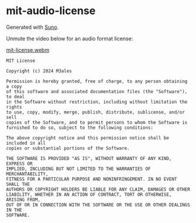 # mit-audio-license

Generated with [Suno](https://suno.com/). 

Unmute the video below for an audio format license:

[mit-license.webm](https://github.com/M3ales/mit-audio-license/assets/18268386/b829893d-96c7-4a87-bd61-6100b1918632)
```
MIT License

Copyright (c) 2024 M3ales

Permission is hereby granted, free of charge, to any person obtaining a copy
of this software and associated documentation files (the "Software"), to deal
in the Software without restriction, including without limitation the rights
to use, copy, modify, merge, publish, distribute, sublicense, and/or sell
copies of the Software, and to permit persons to whom the Software is
furnished to do so, subject to the following conditions:

The above copyright notice and this permission notice shall be included in all
copies or substantial portions of the Software.

THE SOFTWARE IS PROVIDED "AS IS", WITHOUT WARRANTY OF ANY KIND, EXPRESS OR
IMPLIED, INCLUDING BUT NOT LIMITED TO THE WARRANTIES OF MERCHANTABILITY,
FITNESS FOR A PARTICULAR PURPOSE AND NONINFRINGEMENT. IN NO EVENT SHALL THE
AUTHORS OR COPYRIGHT HOLDERS BE LIABLE FOR ANY CLAIM, DAMAGES OR OTHER
LIABILITY, WHETHER IN AN ACTION OF CONTRACT, TORT OR OTHERWISE, ARISING FROM,
OUT OF OR IN CONNECTION WITH THE SOFTWARE OR THE USE OR OTHER DEALINGS IN THE
SOFTWARE.
```
